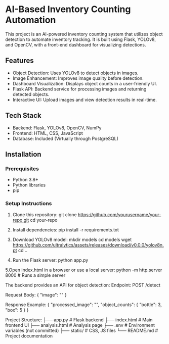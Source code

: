 # AI-Based Inventory Counting Automation

This project is an AI-powered inventory counting system that utilizes object detection to automate inventory tracking. It is built using Flask, YOLOv8, and OpenCV, with a front-end dashboard for visualizing detections.

## Features
- Object Detection: Uses YOLOv8 to detect objects in images.
- Image Enhancement: Improves image quality before detection.
- Dashboard Visualization: Displays object counts in a user-friendly UI.
- Flask API: Backend service for processing images and returning detected objects.
- Interactive UI: Upload images and view detection results in real-time.

## Tech Stack
- Backend: Flask, YOLOv8, OpenCV, NumPy
- Frontend: HTML, CSS, JavaScript
- Database: Included (Virtually through PostgreSQL)
## Installation

### Prerequisites
- Python 3.8+
- Python libraries
- pip

### Setup Instructions
1. Clone this repository:
   git clone https://github.com/yourusername/your-repo.git
   cd your-repo

2. Install dependencies:
pip install -r requirements.txt

3. Download YOLOv8 model:
mkdir models
cd models
wget https://github.com/ultralytics/assets/releases/download/v0.0.0/yolov8n.pt
cd ..

4. Run the Flask server:
python app.py

5.Open index.html in a browser or use a local server:
python -m http.server 8000  # Runs a simple server

The backend provides an API for object detection:
Endpoint: POST /detect

Request Body:
{
  "image": "<base64-encoded image>"
}

Response Example:
{
  "processed_image": "<base64-encoded image>",
  "object_counts": {
    "bottle": 3,
    "box": 5
  }
}

Project Structure:
├── app.py               # Flask backend
├── index.html           # Main frontend UI
├── analysis.html        # Analysis page
├── .env                 # Environment variables (not committed)
├── static/              # CSS, JS files
└── README.md            # Project documentation
